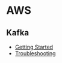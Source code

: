 # AWS 

## Kafka

* [Getting Started](https://docs.aws.amazon.com/msk/latest/developerguide/getting-started.html)
* [Troubleshooting](https://docs.aws.amazon.com/msk/latest/developerguide/troubleshooting.html)
